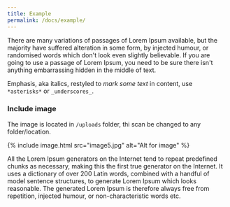 ```yaml
---
title: Example
permalink: /docs/example/
---
```


There are many variations of passages of Lorem Ipsum available, but the majority have suffered alteration in some form, by injected humour, or randomised words which don't look even slightly believable. If you are going to use a passage of Lorem Ipsum, you need to be sure there isn't anything embarrassing hidden in the middle of text. 

Emphasis, aka italics, restyled to *mark some text* in content, use `*asterisks*` or `_underscores_`.

### Include image

The image is located in `/uploads` folder, thi scan be changed to any folder/location.

{% include image.html src="image5.jpg" alt="Alt for image" %}

All the Lorem Ipsum generators on the Internet tend to repeat predefined chunks as necessary, making this the first true generator on the Internet. It uses a dictionary of over 200 Latin words, combined with a handful of model sentence structures, to generate Lorem Ipsum which looks reasonable. The generated Lorem Ipsum is therefore always free from repetition, injected humour, or non-characteristic words etc.